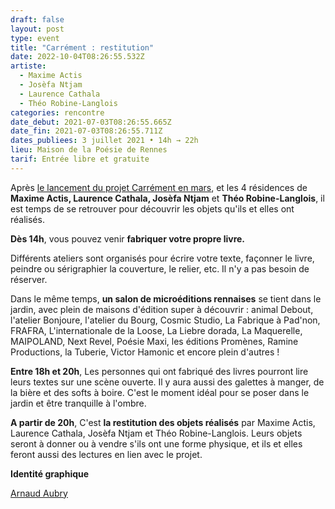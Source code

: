 ```yaml
---
draft: false
layout: post
type: event
title: "Carrément : restitution"
date: 2022-10-04T08:26:55.532Z
artiste:
  - Maxime Actis
  - Josèfa Ntjam
  - Laurence Cathala
  - Théo Robine-Langlois
categories: rencontre
date_debut: 2021-07-03T08:26:55.665Z
date_fin: 2021-07-03T08:26:55.711Z
dates_publiees: 3 juillet 2021 • 14h → 22h
lieu: Maison de la Poésie de Rennes
tarif: Entrée libre et gratuite
---
```

Après [le lancement du projet Carrément en mars](https://maiporennes.fr/rencontre/2022/10/04/carr-ment.html), et les 4 résidences de **Maxime Actis, Laurence Cathala, Josèfa Ntjam** et **Théo Robine-Langlois**, il est temps de se retrouver pour découvrir les objets qu'ils et elles ont réalisés.

**Dès 14h**, vous pouvez venir **fabriquer votre propre livre.**

Différents ateliers sont organisés pour écrire votre texte, façonner le livre, peindre ou sérigraphier la couverture, le relier, etc. Il n'y a pas besoin de réserver.

Dans le même temps, **un salon de microéditions rennaises** se tient dans le jardin, avec plein de maisons d'édition super à découvrir : animal Debout, l'atelier Bonjoure, l'atelier du Bourg, Cosmic Studio, La Fabrique à Pad'non, FRAFRA, L'internationale de la Loose, La Liebre dorada, La Maquerelle, MAIPOLAND, Next Revel, Poésie Maxi, les éditions Promènes, Ramine Productions, la Tuberie, Victor Hamonic et encore plein d'autres !

**Entre 18h et 20h**, Les personnes qui ont fabriqué des livres pourront lire leurs textes sur une scène ouverte. Il y aura aussi des galettes à manger, de la bière et des softs à boire. C'est le moment idéal pour se poser dans le jardin et être tranquille à l'ombre.

**A partir de 20h**, C'est **la restitution des objets réalisés** par Maxime Actis, Laurence Cathala, Josèfa Ntjam et Théo Robine-Langlois. Leurs objets seront à donner ou à vendre s'ils ont une forme physique, et ils et elles feront aussi des lectures en lien avec le projet.

**Identité graphique**

[Arnaud Aubry](http://arnaudaubry.info/fr/)